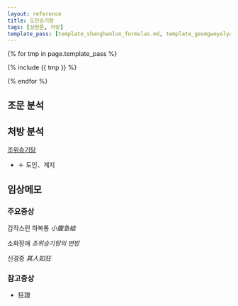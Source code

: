 ```yaml
---
layout: reference
title: 도인승기탕
tags: [상한론, 처방]
template_pass: [template_shanghanlun_formulas.md, template_geumgweyolyag_formulas.md, template_etc_formulas.md]
---
```



{% for tmp in page.template_pass %}

{% include {{ tmp }} %}

{% endfor %}


## 조문 분석


## 처방 분석

[조위승기탕]( {{site.formulaurl}}/조위승기탕 )
* ＋ 도인、계지


## 임상메모


### 주요증상

갑작스런 하복통 _小腹急結_

소화장애 _조위승기탕의 변방_

신경증 _其人如狂_

### 참고증상

* 狂證
